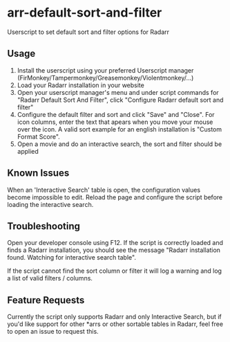 # arr-default-sort-and-filter
Userscript to set default sort and filter options for Radarr

## Usage
1. Install the userscript using your preferred Userscript manager (FirMonkey/Tampermonkey/Greasemonkey/Violentmonkey/...)
2. Load your Radarr installation in your website
3. Open your userscript manager's menu and under script commands for "Radarr Default Sort And Filter", click "Configure Radarr default sort and filter"
4. Configure the default filter and sort and click "Save" and "Close". For icon columns, enter the text that apears when you move your mouse over the icon. A valid sort example for an english installation is "Custom Format Score".
5. Open a movie and do an interactive search, the sort and filter should be applied

## Known Issues
When an 'Interactive Search' table is open, the configuration values become impossible to edit. Reload the page and configure the script before loading the interactive search. 

## Troubleshooting
Open your developer console using F12.
If the script is correctly loaded and finds a Radarr installation, you should see the message "Radarr installation found. Watching for interactive search table".

If the script cannot find the sort column or filter it will log a warning and log a list of valid filters / columns.

## Feature Requests
Currently the script only supports Radarr and only Interactive Search, but if you'd like support for other *arrs or other sortable tables in Radarr, feel free to open an issue to request this.
